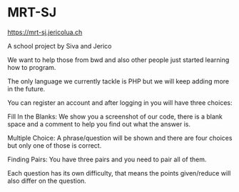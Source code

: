 # MRT-SJ

https://mrt-sj.jericolua.ch

A school project by Siva and Jerico

We want to help those from bwd and also other people just started learning how to program.

The only language we currently tackle is PHP but we will keep adding more in the future.

You can register an account and after logging in you will have three choices:

Fill In the Blanks: We show you a screenshot of our code, there is a blank space and a comment to help you find out what the answer is.

Multiple Choice: A phrase/question will be shown and there are four choices but only one of those is correct.

Finding Pairs: You have three pairs and you need to pair all of them.

Each question has its own difficulty, that means the points given/reduce will also differ on the question.
